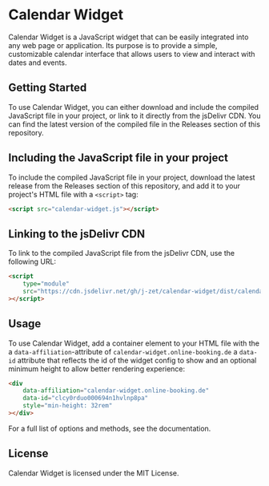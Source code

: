# Calendar Widget
Calendar Widget is a JavaScript widget that can be easily integrated into any web page or application. Its purpose is to provide a simple, customizable calendar interface that allows users to view and interact with dates and events.

## Getting Started
To use Calendar Widget, you can either download and include the compiled JavaScript file in your project, or link to it directly from the jsDelivr CDN. You can find the latest version of the compiled file in the Releases section of this repository.

## Including the JavaScript file in your project
To include the compiled JavaScript file in your project, download the latest release from the Releases section of this repository, and add it to your project's HTML file with a `<script>` tag:

```html
<script src="calendar-widget.js"></script>
```

## Linking to the jsDelivr CDN
To link to the compiled JavaScript file from the jsDelivr CDN, use the following URL:

```html
<script
    type="module"
    src="https://cdn.jsdelivr.net/gh/j-zet/calendar-widget/dist/calendar-widget.js"
></script>
```

## Usage
To use Calendar Widget, add a container element to your HTML file with the a `data-affiliation`-attribute of `calendar-widget.online-booking.de` a `data-id` attribute that reflects the id of the widget config to show and an optional minimum height to allow better rendering experience:

```html
<div
    data-affiliation="calendar-widget.online-booking.de"
    data-id="clcy0rduo000694n1hvlnp8pa"
    style="min-height: 32rem"
></div>
```

For a full list of options and methods, see the documentation.

## License
Calendar Widget is licensed under the MIT License.